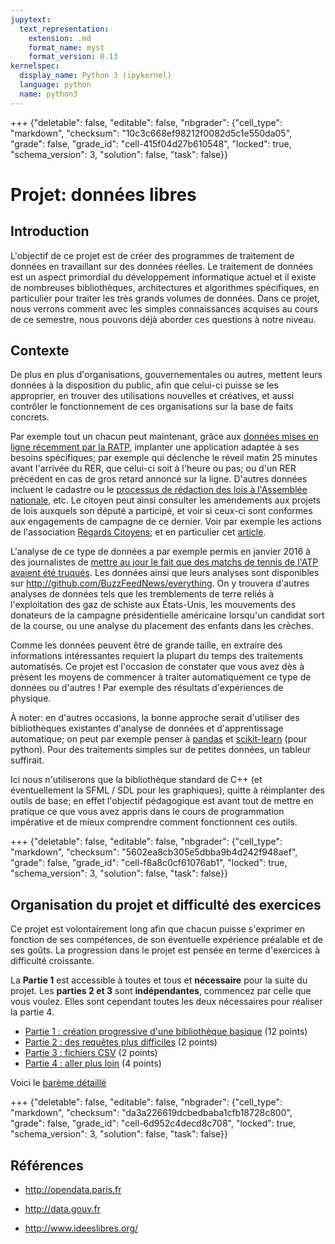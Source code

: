 ```yaml
---
jupytext:
  text_representation:
    extension: .md
    format_name: myst
    format_version: 0.13
kernelspec:
  display_name: Python 3 (ipykernel)
  language: python
  name: python3
---
```


+++ {"deletable": false, "editable": false, "nbgrader": {"cell_type": "markdown", "checksum": "10c3c668ef98212f0082d5c1e550da05", "grade": false, "grade_id": "cell-415f04d27b610548", "locked": true, "schema_version": 3, "solution": false, "task": false}}

# Projet: données libres

## Introduction

L'objectif de ce projet est de créer des programmes de traitement de données en travaillant sur des données réelles. Le traitement de données est un aspect primordial du développement informatique actuel et il existe de nombreuses bibliothèques, architectures et algorithmes spécifiques, en particulier pour traiter les très grands volumes de données. Dans ce projet, nous verrons comment avec les simples connaissances acquises au cours de ce semestre, nous pouvons déjà aborder ces questions à notre niveau. 

## Contexte

De plus en plus d'organisations, gouvernementales ou autres, mettent
leurs données à la disposition du public, afin que celui-ci puisse se
les approprier, en trouver des utilisations nouvelles et créatives, et
aussi contrôler le fonctionnement de ces organisations sur la base de
faits concrets.

Par exemple tout un chacun peut maintenant, grâce aux [données mises en
ligne récemment par la RATP](https://data.ratp.fr/), implanter une
application adaptée à ses besoins spécifiques; par exemple qui déclenche
le réveil matin 25 minutes avant l'arrivée du RER, que celui-ci soit à
l'heure ou pas; ou d'un RER précédent en cas de gros retard annoncé sur
la ligne. D'autres données incluent le cadastre ou le [processus de
rédaction des lois à l'Assemblée
nationale](http://data.assemblee-nationale.fr/travaux-parlementaires/amendements),
etc. Le citoyen peut ainsi consulter les amendements aux projets de lois
auxquels son député a participé, et voir si ceux-ci sont conformes aux
engagements de campagne de ce dernier. Voir par exemple les actions de
l'association [Regards Citoyens](http://www.regardscitoyens.org/); et en
particulier cet
[article](https://www.regardscitoyens.org/gitlaw-how-the-law-factory-turns-the-french-parliamentary-process-into-300-version-controlled-open-data-visualizations/).

L'analyse de ce type de données a par exemple permis en janvier 2016 à
des journalistes de [mettre au jour le fait que des matchs de tennis de
l'ATP avaient été
truqués](https://www.buzzfeed.com/heidiblake/the-tennis-racket). Les
données ainsi que leurs analyses sont disponibles sur
<http://github.com/BuzzFeedNews/everything>. On y trouvera d'autres
analyses de données tels que les tremblements de terre reliés à
l'exploitation des gaz de schiste aux États-Unis, les mouvements des
donateurs de la campagne présidentielle américaine lorsqu'un candidat
sort de la course, ou une analyse du placement des enfants dans les
crèches.

Comme les données peuvent être de grande taille, en extraire des
informations intéressantes requiert la plupart du temps des traitements
automatisés. Ce projet est l'occasion de constater que vous avez dès à
présent les moyens de commencer à traiter automatiquement ce type de
données ou d'autres ! Par exemple des résultats d'expériences de
physique.

À noter: en d'autres occasions, la bonne approche serait d'utiliser des
bibliothèques existantes d'analyse de données et d'apprentissage
automatique; on peut par exemple penser à
[pandas](http://pandas.pydata.org/) et
[scikit-learn](http://scikit-learn.org/) (pour python). Pour des
traitements simples sur de petites données, un tableur suffirait.

Ici nous n'utiliserons que la bibliothèque standard de C++ (et
éventuellement la SFML / SDL pour les graphiques), quitte à réimplanter
des outils de base; en effet l'objectif pédagogique est avant tout de mettre en pratique
ce que vous avez appris dans le cours de programmation impérative et de mieux comprendre
comment fonctionnent ces outils.

+++ {"deletable": false, "editable": false, "nbgrader": {"cell_type": "markdown", "checksum": "5602ea8cb305e5dbba9b4d242f948aef", "grade": false, "grade_id": "cell-f8a8c0cf61076ab1", "locked": true, "schema_version": 3, "solution": false, "task": false}}

## Organisation du projet et difficulté des exercices

Ce projet est volontairement long afin que chacun puisse s'exprimer en
fonction de ses compétences, de son éventuelle expérience préalable et
de ses goûts. La progression dans le projet est pensée en terme
d'exercices à difficulté croissante.

La **Partie 1** est accessible à toutes et tous et **nécessaire** pour la suite du projet. Les **parties 2 et 3** sont **indépendantes**, commencez par celle que vous voulez. Elles sont cependant toutes les deux nécessaires pour réaliser la partie 4. 

* [Partie 1 : création progressive d'une bibliothèque basique](partie-1.md) (12 points)
* [Partie 2 : des requêtes plus difficiles](partie-2.md) (2 points)
* [Partie 3 : fichiers CSV](partie-3.md) (2 points)
* [Partie 4 : aller plus loin](partie-4.md) (4 points)

Voici le [barème détaillé](bareme.md)

+++ {"deletable": false, "editable": false, "nbgrader": {"cell_type": "markdown", "checksum": "da3a226619dcbedbaba1cfb18728c800", "grade": false, "grade_id": "cell-6d952c4decd8c708", "locked": true, "schema_version": 3, "solution": false, "task": false}}

## Références

-   <http://opendata.paris.fr>

-   <http://data.gouv.fr>

-   <http://www.ideeslibres.org/>

```{code-cell} ipython3

```
